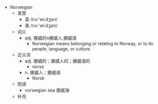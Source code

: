 - Norwegian
  - 发音
    - 英 /nɔ:'wi:dʒən/
    - 美 /nɔ:'wi:dʒən/
  - 词义
    - adj. 挪威的n挪威人,挪威语
      - Norwegian means belonging or relating to Norway, or to its people, language, or culture
  - 近义词
    - adj. 挪威的；挪威人的；挪威语的
      - norse
    - n. 挪威人；挪威语
      - Norsk
  - 短语
    - norwegian sea 挪威海
  - 补充